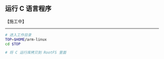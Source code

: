 ## 运行 C 语言程序

【施工中】

---


```bash
# 进入工作目录
TOP=$HOME/arm-linux
cd $TOP
```

```bash
# 将 C 运行库拷贝到 RootFS 里面

```